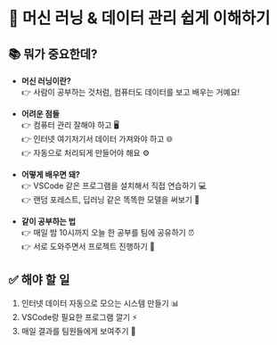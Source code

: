 # 🤖 머신 러닝 & 데이터 관리 쉽게 이해하기

## 📚 뭐가 중요한데?
- **머신 러닝이란?**  
  👉 사람이 공부하는 것처럼, 컴퓨터도 데이터를 보고 배우는 거예요!  

- **어려운 점들**  
  👉 컴퓨터 관리 잘해야 하고 🖥️  
  👉 인터넷 여기저기서 데이터 가져와야 하고 🌐  
  👉 자동으로 처리되게 만들어야 해요 ⚙️  

- **어떻게 배우면 돼?**  
  👉 VSCode 같은 프로그램을 설치해서 직접 연습하기 💻  
  👉 랜덤 포레스트, 딥러닝 같은 똑똑한 모델을 써보기 🧠  

- **같이 공부하는 법**  
  👉 매일 밤 10시까지 오늘 한 공부를 팀에 공유하기 ⏰  
  👉 서로 도와주면서 프로젝트 진행하기 🙌  

## ✅ 해야 할 일
1. 인터넷 데이터 자동으로 모으는 시스템 만들기 📊  
2. VSCode랑 필요한 프로그램 깔기 ⚡  
3. 매일 결과를 팀원들에게 보여주기 👀  

